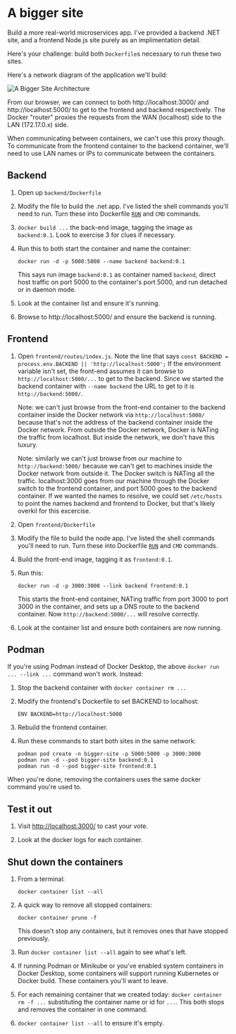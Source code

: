 A bigger site
=============

Build a more real-world microservices app.  I've provided a backend .NET site, and a frontend Node.js site purely as an implimentation detail.

Here's your challenge: build both `Dockerfile`s necessary to run these two sites.

Here's a network diagram of the application we'll build:

![A Bigger Site Architecture](architecture.png)

From our browser, we can connect to both http://localhost:3000/ and http://localhost:5000/ to get to the frontend and backend respectively.  The Docker "router" proxies the requests from the WAN (localhost) side to the LAN (172.17.0.x) side.

When communicating between containers, we can't use this proxy though.  To communicate from the frontend container to the backend container, we'll need to use LAN names or IPs to communicate between the containers.


Backend
-------

1. Open up `backend/Dockerfile`

2. Modify the file to build the .net app.  I've listed the shell commands you'll need to run.  Turn these into Dockerfile [`RUN`](https://docs.docker.com/engine/reference/builder/#run) and `CMD` commands.

3. `docker build ...` the back-end image, tagging the image as `backend:0.1`.  Look to exercise 3 for clues if necessary.

4. Run this to both start the container and name the container:

   ```
   docker run -d -p 5000:5000 --name backend backend:0.1
   ```

   This says run image `backend:0.1` as container named `backend`, direct host traffic on port 5000 to the container's port 5000, and run detached or in daemon mode.

5. Look at the container list and ensure it's running.

6. Browse to http://localhost:5000/ and ensure the backend is running.


Frontend
--------

1. Open `frontend/routes/index.js`.  Note the line that says `const BACKEND = process.env.BACKEND || 'http://localhost:5000';`  If the environment variable isn't set, the front-end assumes it can browse to `http://localhost:5000/...` to get to the backend.  Since we started the backend container with `--name backend` the URL to get to it is `http://backend:5000/`.

   Note: we can't just browse from the front-end container to the backend container inside the Docker network via `http://localhost:5000/` because that's not the address of the backend container inside the Docker network.  From outside the Docker network, Docker is NATing the traffic from localhost.  But inside the network, we don't have this luxury.

   Note: similarly we can't just browse from our machine to `http://backend:5000/` because we can't get to machines inside the Docker network from outside it.  The Docker switch is NATing all the traffic.  localhost:3000 goes from our machine through the Docker switch to the frontend container, and port 5000 goes to the backend container.  If we wanted the names to resolve, we could set `/etc/hosts` to point the names backend and frontend to Docker, but that's likely overkil for this excercise.

2. Open `frontend/Dockerfile`

3. Modify the file to build the node app.  I've listed the shell commands you'll need to run.  Turn these into Dockerfile [`RUN`](https://docs.docker.com/engine/reference/builder/#run) and `CMD` commands.

4. Build the front-end image, tagging it as `frontend:0.1`.

5. Run this:

   ```
   docker run -d -p 3000:3000 --link backend frontend:0.1
   ```

   This starts the front-end container, NATing traffic from port 3000 to port 3000 in the container, and sets up a DNS route to the backend container.  Now `http://backend:5000/...` will resolve correctly.

6. Look at the container list and ensure both containers are now running.


Podman
------

If you're using Podman instead of Docker Desktop, the above `docker run ... --link ...` command won't work.  Instead:

1. Stop the backend container with `docker container rm ...`

2. Modify the frontend's Dockerfile to set BACKEND to localhost:

   ```
   ENV BACKEND=http://localhost:5000
   ```

3. Rebuild the frontend container.

4. Run these commands to start both sites in the same network:

   ```
   podman pod create -n bigger-site -p 5000:5000 -p 3000:3000
   podman run -d --pod bigger-site backend:0.1
   podman run -d --pod bigger-site frontend:0.1
   ```

When you're done, removing the containers uses the same docker command you're used to.


Test it out
-----------

1. Visit [http://localhost:3000/](http://localhost:3000/) to cast your vote.

2. Look at the docker logs for each container.


Shut down the containers
------------------------

1. From a terminal:

   ```
   docker container list --all
   ```

2. A quick way to remove all stopped containers:

   ```
   docker container prune -f
   ```

   This doesn't stop any containers, but it removes ones that have stopped previously.

3. Run `docker container list --all` again to see what's left.

4. If running Podman or Minikube or you've enabled system containers in Docker Desktop, some containers will support running Kubernetes or Docker build.  These containers you'll want to leave.

5. For each remaining container that we created today: `docker container rm -f ...` substituting the container name or id for `...`.  This both stops and removes the container in one command.

6. `docker container list --all` to ensure it's empty.
